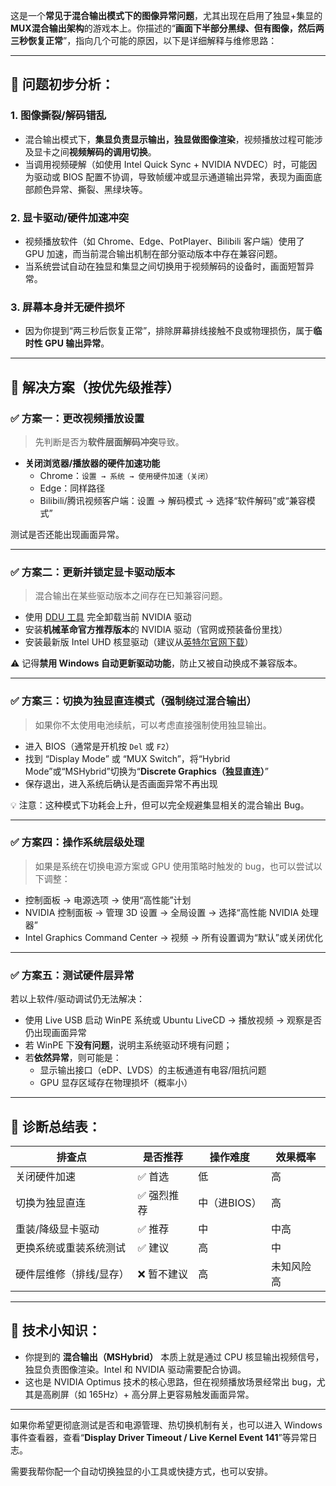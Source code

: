 这是一个**常见于混合输出模式下的图像异常问题**，尤其出现在启用了独显+集显的**MUX混合输出架构**的游戏本上。你描述的“**画面下半部分黑绿、但有图像，然后两三秒恢复正常**”，指向几个可能的原因，以下是详细解释与维修思路：

------

## 🧠 问题初步分析：

### 1. **图像撕裂/解码错乱**

- 混合输出模式下，**集显负责显示输出，独显做图像渲染**，视频播放过程可能涉及显卡之间**视频解码的调用切换**。
- 当调用视频硬解（如使用 Intel Quick Sync + NVIDIA NVDEC）时，可能因为驱动或 BIOS 配置不协调，导致帧缓冲或显示通道输出异常，表现为画面底部颜色异常、撕裂、黑绿块等。

### 2. **显卡驱动/硬件加速冲突**

- 视频播放软件（如 Chrome、Edge、PotPlayer、Bilibili 客户端）使用了 GPU 加速，而当前混合输出机制在部分驱动版本中存在兼容问题。
- 当系统尝试自动在独显和集显之间切换用于视频解码的设备时，画面短暂异常。

### 3. **屏幕本身并无硬件损坏**

- 因为你提到“两三秒后恢复正常”，排除屏幕排线接触不良或物理损伤，属于**临时性 GPU 输出异常**。

------

## 🔧 解决方案（按优先级推荐）

### ✅ **方案一：更改视频播放设置**

> 先判断是否为**软件层面解码冲突**导致。

- **关闭浏览器/播放器的硬件加速功能**
  - Chrome：`设置 → 系统 → 使用硬件加速（关闭）`
  - Edge：同样路径
  - Bilibili/腾讯视频客户端：设置 → 解码模式 → 选择“软件解码”或“兼容模式”

测试是否还能出现画面异常。

------

### ✅ **方案二：更新并锁定显卡驱动版本**

> 混合输出在某些驱动版本之间存在已知兼容问题。

- 使用 [DDU 工具](https://www.wagnardsoft.com/) 完全卸载当前 NVIDIA 驱动
- 安装**机械革命官方推荐版本**的 NVIDIA 驱动（官网或预装备份里找）
- 安装最新版 Intel UHD 核显驱动（建议从[英特尔官网下载](https://www.intel.cn/content/www/cn/zh/download-center/home.html)）

⚠️ 记得**禁用 Windows 自动更新驱动功能**，防止又被自动换成不兼容版本。

------

### ✅ **方案三：切换为独显直连模式（强制绕过混合输出）**

> 如果你不太使用电池续航，可以考虑直接强制使用独显输出。

- 进入 BIOS（通常是开机按 `Del` 或 `F2`）
- 找到 “Display Mode” 或 “MUX Switch”，将“Hybrid Mode”或“MSHybrid”切换为“**Discrete Graphics（独显直连）**”
- 保存退出，进入系统后确认是否画面异常不再出现

💡 注意：这种模式下功耗会上升，但可以完全规避集显相关的混合输出 Bug。

------

### ✅ **方案四：操作系统层级处理**

> 如果是系统在切换电源方案或 GPU 使用策略时触发的 bug，也可以尝试以下调整：

- 控制面板 → 电源选项 → 使用“高性能”计划
- NVIDIA 控制面板 → 管理 3D 设置 → 全局设置 → 选择“高性能 NVIDIA 处理器”
- Intel Graphics Command Center → 视频 → 所有设置调为“默认”或关闭优化

------

### ✅ **方案五：测试硬件层异常**

若以上软件/驱动调试仍无法解决：

- 使用 Live USB 启动 WinPE 系统或 Ubuntu LiveCD → 播放视频 → 观察是否仍出现画面异常
- 若 WinPE 下**没有问题**，说明主系统驱动环境有问题；
- 若**依然异常**，则可能是：
  - 显示输出接口（eDP、LVDS）的主板通道有电容/阻抗问题
  - GPU 显存区域存在物理损坏（概率小）

------

## 🧪 诊断总结表：

| 排查点                  | 是否推荐   | 操作难度     | 效果概率   |
| ----------------------- | ---------- | ------------ | ---------- |
| 关闭硬件加速            | ✅ 首选     | 低           | 高         |
| 切换为独显直连          | ✅ 强烈推荐 | 中（进BIOS） | 高         |
| 重装/降级显卡驱动       | ✅ 推荐     | 中           | 中高       |
| 更换系统或重装系统测试  | ✅ 建议     | 高           | 中         |
| 硬件层维修（排线/显存） | ❌ 暂不建议 | 高           | 未知风险高 |

------

## 🧠 技术小知识：

- 你提到的 **混合输出（MSHybrid）** 本质上就是通过 CPU 核显输出视频信号，独显负责图像渲染。Intel 和 NVIDIA 驱动需要配合协调。
- 这也是 NVIDIA Optimus 技术的核心思路，但在视频播放场景经常出 bug，尤其是高刷屏（如 165Hz）+ 高分屏上更容易触发画面异常。

------

如果你希望更彻底测试是否和电源管理、热切换机制有关，也可以进入 Windows 事件查看器，查看“**Display Driver Timeout / Live Kernel Event 141**”等异常日志。

需要我帮你配一个自动切换独显的小工具或快捷方式，也可以安排。